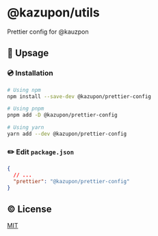 # @kazupon/utils

Prettier config for @kauzpon

## 🚀 Upsage

### 💿 Installation

```sh
# Using npm
npm install --save-dev @kazupon/prettier-config

# Using pnpm
pnpm add -D @kazupon/prettier-config

# Using yarn
yarn add --dev @kazupon/prettier-config
```

### ✏️ Edit `package.json`

```json
{
  // ...
  "prettier": "@kazupon/prettier-config"
}
```

## ©️ License

[MIT](http://opensource.org/licenses/MIT)
